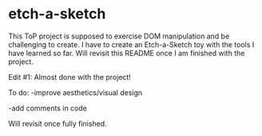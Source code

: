 # etch-a-sketch

This ToP project is supposed to exercise DOM manipulation and be challenging to create. I have to create an Etch-a-Sketch toy with the tools I have learned so far. Will revisit this README once I am finished with the project.


Edit #1: Almost done with the project!

To do: 
-improve aesthetics/visual design

-add comments in code

Will revisit once fully finished.

